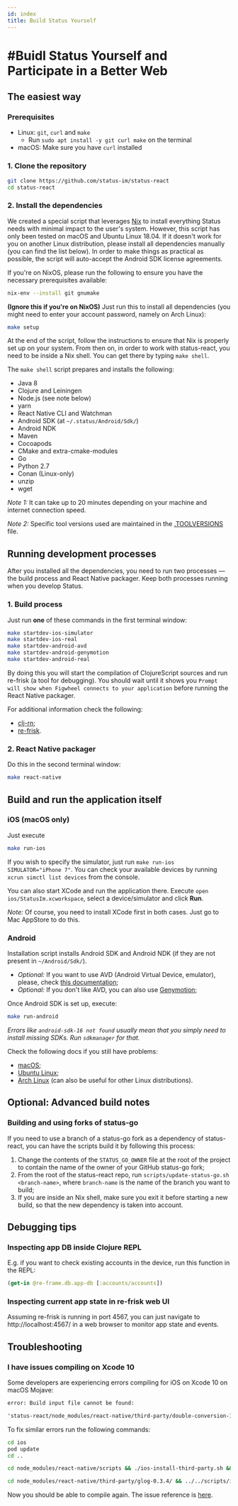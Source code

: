 ```yaml
---
id: index
title: Build Status Yourself
---
```


# #Buidl Status Yourself and Participate in a Better Web

## The easiest way

### Prerequisites

- Linux: `git`, `curl` and `make`
  - Run `sudo apt install -y git curl make` on the terminal
- macOS: Make sure you have `curl` installed

### 1. Clone the repository

```bash
git clone https://github.com/status-im/status-react
cd status-react
```

### 2. Install the dependencies

We created a special script that leverages [Nix](https://nixos.org/nix) to install everything Status needs with minimal impact to the user's system. However, this script has only been tested on macOS and Ubuntu Linux 18.04. If it doesn't work for you on another Linux distribution, please install all dependencies manually (you can find the list below).
In order to make things as practical as possible, the script will auto-accept the Android SDK license agreements.

If you're on NixOS, please run the following to ensure you have the necessary prerequisites available:

```bash
nix-env --install git gnumake
```

**(Ignore this if you're on NixOS)** Just run this to install all dependencies (you might need to enter your account password, namely on Arch Linux):

```bash
make setup
```

At the end of the script, follow the instructions to ensure that Nix is properly set up on your system. From then on, in order to work with status-react, you need to be inside a Nix shell. You can get there by typing `make shell`.

The `make shell` script prepares and installs the following:

- Java 8
- Clojure and Leiningen
- Node.js (see note below)
- yarn
- React Native CLI and Watchman
- Android SDK (at `~/.status/Android/Sdk/`)
- Android NDK
- Maven
- Cocoapods
- CMake and extra-cmake-modules
- Go
- Python 2.7
- Conan (Linux-only)
- unzip
- wget

*Note 1:* It can take up to 20 minutes depending on your machine and internet connection speed.

*Note 2:* Specific tool versions used are maintained in the [.TOOLVERSIONS](https://github.com/status-im/status-react/blob/develop/.TOOLVERSIONS) file.

## Running development processes

After you installed all the dependencies, you need to run two processes — the build process and React Native packager. Keep both processes running when you develop Status.

### 1. Build process

Just run **one** of these commands in the first terminal window:

```bash
make startdev-ios-simulator
make startdev-ios-real
make startdev-android-avd
make startdev-android-genymotion
make startdev-android-real
```

By doing this you will start the compilation of ClojureScript sources and run re-frisk (a tool for debugging). You should wait until it shows you `Prompt will show when Figwheel connects to your application` before running the React Native packager.

For additional information check the following:

- [clj-rn](https://github.com/status-im/clj-rn);
- [re-frisk](https://github.com/flexsurfer/re-frisk).

### 2. React Native packager

Do this in the second terminal window:

```bash
make react-native
```

## Build and run the application itself

### iOS (macOS only)

Just execute

```bash
make run-ios
```

If you wish to specify the simulator, just run `make run-ios SIMULATOR="iPhone 7"`.
You can check your available devices by running `xcrun simctl list devices` from the console.

You can also start XCode and run the application there. Execute `open ios/StatusIm.xcworkspace`, select a device/simulator and click **Run**.

*Note:* Of course, you need to install XCode first in both cases. Just go to Mac AppStore to do this.

### Android

Installation script installs Android SDK and Android NDK (if they are not present in `~/Android/Sdk/`).

- *Optional:* If you want to use AVD (Android Virtual Device, emulator), please, check [this documentation](https://developer.android.com/studio/run/emulator);
- *Optional:* If you don't like AVD, you can also use [Genymotion](https://genymotion.com);

Once Android SDK is set up, execute:

  ```bash
  make run-android
  ```

_Errors like `android-sdk-16 not found` usually mean that you simply need to install missing SDKs. Run `sdkmanager` for that._

Check the following docs if you still have problems:

- [macOS](https://gist.github.com/patrickhammond/4ddbe49a67e5eb1b9c03);
- [Ubuntu Linux](https://gist.github.com/zhy0/66d4c5eb3bcfca54be2a0018c3058931);
- [Arch Linux](https://wiki.archlinux.org/index.php/android) (can also be useful for other Linux distributions).

## Optional: Advanced build notes

### Building and using forks of status-go

If you need to use a branch of a status-go fork as a dependency of status-react, you can have the scripts build it by following this process:

1. Change the contents of the `STATUS_GO_OWNER` file at the root of the project to contain the name of the owner of your GitHub status-go fork;
1. From the root of the status-react repo, run `scripts/update-status-go.sh <branch-name>`, where `branch-name` is the name of the branch you want to build;
1. If you are inside an Nix shell, make sure you exit it before starting a new build, so that the new dependency is taken into account.

## Debugging tips

### Inspecting app DB inside Clojure REPL

E.g. if you want to check existing accounts in the device, run this function in the REPL:

```clojure
(get-in @re-frame.db.app-db [:accounts/accounts])
```

### Inspecting current app state in re-frisk web UI

Assuming re-frisk is running in port 4567, you can just navigate to http://localhost:4567/ in a web browser to monitor app state and events.

## Troubleshooting

### I have issues compiling on Xcode 10

Some developers are experiencing errors compiling for iOS on Xcode 10 on macOS Mojave:

```txt
error: Build input file cannot be found:

'status-react/node_modules/react-native/third-party/double-conversion-1.1.6/src/cached-powers.cc'
```

To fix similar errors run the following commands:

```bash
cd ios
pod update
cd ..

cd node_modules/react-native/scripts && ./ios-install-third-party.sh && cd ../../../

cd node_modules/react-native/third-party/glog-0.3.4/ && ../../scripts/ios-configure-glog.sh && cd ../../../../
```

Now you should be able to compile again. The issue reference is [here](ttps://github.com/facebook/react-native/issues/21168#issuecomment-422431294).